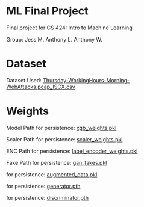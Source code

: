 # ML Final Project

Final project for CS 424: Intro to Machine Learning

Group: Jess M. Anthony L. Anthony W.

# Dataset
Dataset Used: 
[Thursday-WorkingHours-Morning-WebAttacks.pcap_ISCX.csv](https://drive.google.com/file/d/1BLHP9C-UINGtOlxfoTMAlhoTSzVo1Krr/view?usp=sharing)

# Weights 
Model Path for persistence:
[xgb_weights.pkl](https://drive.google.com/file/d/1PlUvsRigILkn2RyetRPfqrWSdkBFzJ6j/view?usp=drive_link)

Scaler Path for persistence:
[scaler_weights.pkl](https://drive.google.com/file/d/101iRWSn149wfjJ42SZ0hfeG0fon76_4X/view?usp=sharing)

ENC Path for persistence:
[label_encoder_weights.pkl](https://drive.google.com/file/d/13aeCtGmtadMzaKNv3GG6Vz-NK68oE4kT/view?usp=sharing)

Fake Path for persistence: 
[gan_fakes.pkl](https://drive.google.com/file/d/1FqVlcgCRvP_IGGg6fj8VgZuOdIeqlrfg/view?usp=sharing)

 for persistence: 
[augmented_data.pkl](https://drive.google.com/file/d/1QbGsjUUAT4blhsOcIK7PqLqL00UmUvsH/view?usp=sharing)

 for persistence: 
[generator.pth](https://drive.google.com/file/d/1AACB3otpgyAIf9z7qNaqyVm4VN5H6xTH/view?usp=sharing)

 for persistence: 
[discriminator.pth](https://drive.google.com/file/d/1f6fSs6czUOuJyvlmxjX3oyFqbSGOjUGe/view?usp=sharing)
